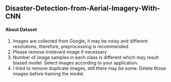 ## Disaster-Detection-from-Aerial-Imagery-With-CNN

#### About Dataset
1. Images are collected from Google, it may be noisy and different resolutions, therefore, preprocessing is recommended.
2. Please remove irrelevant image if necessary
3. Number of image samples in each class is different which may result biased model. Select images according to your application.
4. I tried to remove duplicate images, still there may be some. Delete those images before training the model.
